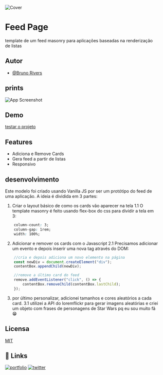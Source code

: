 
![Cover](https://i.imgur.com/t0ryCfq.png)
# Feed Page

template de um feed masonry para aplicações baseadas na renderização de listas


## Autor

- [@Bruno Rivers](https://www.github.com/B-Rios)


## prints

![App Screenshot](https://i.imgur.com/zzhvbfv.png)


## Demo
[testar o projeto](https://raw.githack.com/b-rios/Feed-Page/master/index.html)


## Features

- Adiciona e Remove Cards
- Gera feed a partir de listas
- Responsivo

## desenvolvimento

Este modelo foi criado usando Vanilla JS por ser um protótipo do feed de uma aplicação. A ideia é dividida em 3 partes:
1. Criar o layout básico de como os cards vão aparecer na tela
1.1 O template masonry é feito usando flex-box do css para dividir a tela em 3:
```CSS
    column-count: 3;
    column-gap: 1rem;
    width: 100%;
```
2. Adicionar e remover os cards com o Javascript
2.1 Precisamos adicionar um evento e depois inserir uma nova tag através do DOM:
```Javascript
    //cria e depois adiciona um novo elemento na página
    const newDiv = document.createElement("div");
    contentBox.appendChild(newDiv);

    //remove a último card do feed
    remove.addEventListener("click", () => {
        contentBox.removeChild(contentBox.lastChild);
    });  
```
3. por último personalizar, adicionei tamanhos e cores aleatórios a cada card.
3.1 utilizei a API do loremflickr para gerar imagens aleatórias e criei um objeto com frases de personagens de Star Wars pq eu sou muito fã :grin: 
## Licensa

[MIT](https://choosealicense.com/licenses/mit/)


## 🔗 Links
[![portfolio](https://img.shields.io/badge/GitHub-100000?style=for-the-badge&logo=github&logoColor=white)](https://github.com/B-Rios/)
[![twitter](https://img.shields.io/badge/Instagram-E4405F?style=for-the-badge&logo=instagram&logoColor=white)](https://www.instagram.com/br.rios_/)